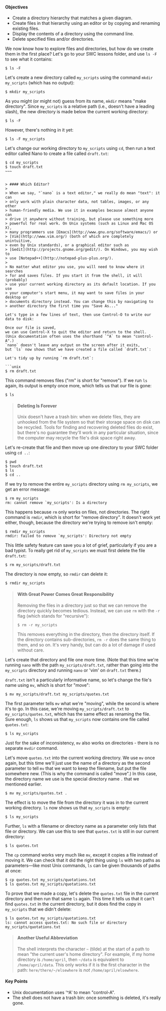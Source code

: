 #### Objectives
*   Create a directory hierarchy that matches a given diagram.
*   Create files in that hierarchy using an editor or by copying and renaming existing files.
*   Display the contents of a directory using the command line.
*   Delete specified files and/or directories.

We now know how to explore files and directories, but how do we create them in the first place?
Let's go to your SWC lessons folder, and use `ls -F` to see what it contains:

```unix
$ ls -F
```

Let's create a new directory called `my_scripts` using the command `mkdir my_scripts`
(which has no output):

```unix
$ mkdir my_scripts
```

As you might (or might not) guess from its name, `mkdir` means "make directory".
Since `my_scripts` is a relative path (i.e., doesn't have a leading slash),
the new directory is made below the current working directory:

```unix
$ ls -F
```

However, there's nothing in it yet:

```
$ ls -F my_scripts
```

Let's change our working directory to `my_scripts` using `cd`,
then run a text editor called Nano to create a file called `draft.txt`:

```
$ cd my_scripts
$ touch draft.txt
~~~


> #### Which Editor?
> 
> When we say, "`nano` is a text editor," we really do mean "text": it can
> only work with plain character data, not tables, images, or any other
> human-friendly media. We use it in examples because almost anyone can
> drive it anywhere without training, but please use something more
> powerful for real work. On Unix systems (such as Linux and Mac OS X),
> many programmers use [Emacs](http://www.gnu.org/software/emacs/) or
> [Vim](http://www.vim.org/) (both of which are completely unintuitive,
> even by Unix standards), or a graphical editor such as
> [Gedit](http://projects.gnome.org/gedit/). On Windows, you may wish to
> use [Notepad++](http://notepad-plus-plus.org/).
> 
> No matter what editor you use, you will need to know where it searches
> for and saves files. If you start it from the shell, it will (probably)
> use your current working directory as its default location. If you use
> your computer's start menu, it may want to save files in your desktop or
> documents directory instead. You can change this by navigating to
> another directory the first time you "Save As..."

Let's type in a few lines of text, then use Control-O to write our data to disk:

Once our file is saved,
we can use Control-X to quit the editor and return to the shell.
(Unix documentation often uses the shorthand `^A` to mean "control-A".)
`nano` doesn't leave any output on the screen after it exits,
but `ls` now shows that we have created a file called `draft.txt`:

Let's tidy up by running `rm draft.txt`:

```unix
$ rm draft.txt
```

This command removes files ("rm" is short for "remove"). If we run `ls` again,
its output is empty once more, which tells us that our file is gone:

```unix
$ ls
```


> #### Deleting Is Forever
> 
> Unix doesn't have a trash bin: when we delete files, they are unhooked
> from the file system so that their storage space on disk can be
> recycled. Tools for finding and recovering deleted files do exist, but
> there's no guarantee they'll work in any particular situation, since the
> computer may recycle the file's disk space right away.

Let's re-create that file and then move up one directory to your SWC folder using `cd ..`:

```unix
$ pwd
$ touch draft.txt
$ ls
$ cd ..
```

If we try to remove the entire `my_scripts` directory using `rm my_scripts`,
we get an error message:

```unix
$ rm my_scripts
rm: cannot remove `my_scripts': Is a directory
```

This happens because `rm` only works on files, not directories. The right command is `rmdir`,
which is short for "remove directory". It doesn't work yet either, though,
because the directory we're trying to remove isn't empty:

```unix
$ rmdir my_scripts
rmdir: failed to remove `my_scripts': Directory not empty
```

This little safety feature can save you a lot of grief, particularly if you are a bad typist.
To really get rid of `my_scripts` we must first delete the file `draft.txt`:

```unix
$ rm my_scripts/draft.txt
```

The directory is now empty, so `rmdir` can delete it:

```unix
$ rmdir my_scripts
```

> #### With Great Power Comes Great Responsibility
> 
> Removing the files in a directory just so that we can remove the
> directory quickly becomes tedious. Instead, we can use `rm` with the
> `-r` flag (which stands for "recursive"):
> 
> ```unix
> $ rm -r my_scripts
> ```
> 
> This removes everything in the directory, then the directory itself. If
> the directory contains sub-directories, `rm -r` does the same thing to
> them, and so on. It's very handy, but can do a lot of damage if used
> without care.

Let's create that directory and file one more time.
(Note that this time we're running `nano` with the path `my_scripts/draft.txt`,
rather than going into the `my_scripts` directory and running `nano` or 'vim' on `draft.txt` there.)

`draft.txt` isn't a particularly informative name, so let's change the file's name using `mv`,
which is short for "move":

```unix
$ mv my_scripts/draft.txt my_scripts/quotes.txt
```

The first parameter tells `mv` what we're "moving", while the second is where it's to go.
In this case, we're moving `my_scripts/draft.txt` to `my_scripts/quotes.txt`,
which has the same effect as renaming the file. Sure enough,
`ls` shows us that `my_scripts` now contains one file called `quotes.txt`:

```unix
$ ls my_scripts
```

Just for the sake of inconsistency, `mv` also works on directories - there is no separate `mvdir` command.

Let's move `quotes.txt` into the current working directory. We use `mv` once again,
but this time we'll just use the name of a directory as the second parameter
to tell `mv` that we want to keep the filename, but put the file somewhere new.
(This is why the command is called "move".) In this case,
the directory name we use is the special directory name `.` that we mentioned earlier.

```unix
$ mv my_scripts/quotes.txt .
```

The effect is to move the file from the directory it was in to the current working directory.
`ls` now shows us that `my_scripts` is empty:

```unix
$ ls my_scripts
```

Further, `ls` with a filename or directory name as a parameter only lists that file or directory.
We can use this to see that `quotes.txt` is still in our current directory:

```unix
$ ls quotes.txt
```

The `cp` command works very much like `mv`, except it copies a file instead of moving it.
We can check that it did the right thing using `ls` with two paths as parameters&mdash;like most Unix commands,
`ls` can be given thousands of paths at once:

```unix
$ cp quotes.txt my_scripts/quotations.txt
$ ls quotes.txt my_scripts/quotations.txt
```

To prove that we made a copy, let's delete the `quotes.txt` file in the current directory
and then run that same `ls` again. This time it tells us that it can't find `quotes.txt` 
in the current directory, but it does find the copy in `my_scripts` that we didn't delete:

```unix
$ ls quotes.txt my_scripts/quotations.txt
ls: cannot access quotes.txt: No such file or directory
my_scripts/quotations.txt
```

> #### Another Useful Abbreviation
> 
> The shell interprets the character `~` (tilde) at the start of a path to
> mean "the current user's home directory". For example, if my home
> directory is `/home/april`, then `~/data` is equivalent to
> `/home/april/data`. This only works if it is the first character in the
> path: `here/there/~/elsewhere` is *not* `/home/april/elsewhere`.


#### Key Points
*   Unix documentation uses '^A' to mean "control-A".
*   The shell does not have a trash bin: once something is deleted, it's really gone.


